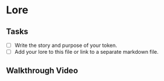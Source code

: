 # Lore

## Tasks
- [ ] Write the story and purpose of your token.
- [ ] Add your lore to this file or link to a separate markdown file.

## Walkthrough Video
<!-- Embed or link your walkthrough video here -->

[//]: # (Replace this with a YouTube or Loom link when ready) 